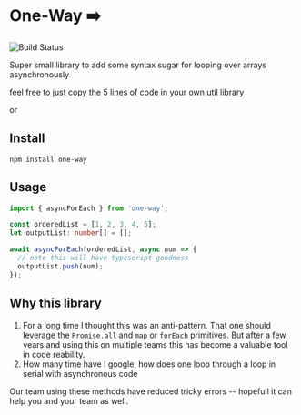 # One-Way ➡️

![Build Status](https://github.com/qualaio/one-way/workflows/CI/badge.svg)

Super small library to add some syntax sugar for looping over arrays asynchronously

feel free to just copy the 5 lines of code in your own util library

or

## Install

```
npm install one-way
```

## Usage

```typescript
import { asyncForEach } from 'one-way';

const orderedList = [1, 2, 3, 4, 5];
let outputList: number[] = [];

await asyncForEach(orderedList, async num => {
  // note this will have typescript goodness
  outputList.push(num);
});
```

## Why this library

1. For a long time I thought this was an anti-pattern. That one should leverage the `Promise.all` and `map` or `forEach`
   primitives. But after a few years and using this on multiple teams this has become a valuable tool in code reability.
2. How many time have I google, how does one loop through a loop in serial with asynchronous code

Our team using these methods have reduced tricky errors -- hopefull it can help you and your team as well.
